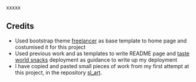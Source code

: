 <!--![responsive app](static/images/multiple-devices.jpeg)

<h1 align="center">SetGoals</h1>

[View the live project here.](http://set-goals-vl.herokuapp.com)

This is the website built to meet the requirements for milestone 3 of fullstack developer diploma at Code Institute. It is designed to be responsive and accessible on a range of devices, making it easy to navigate for users and visiting users.

I aim to develop and test a platform where the user can plan life goals. Users will be looking to take control of their lives and would have listened talkers or have read books that had encouraged planning and goal setting. Ideas such as “He who fails to plan is planning to fail.” by Winston Churchill or “We become what we think about most of the time” by Earl Nightingale support the need to set goals.  
This platform will enable users to create their goals, store them, edit or delete them from the my goals page. As a future feature, the app would include a forum where different users could post their achievements or discuss hurdles, or points of view to increase users interaction with the app. Another feature that had not been included would be the upload of images into the goal card as create an image board with the collection of images. For this feature I would need to use technology that I have not learned yet, as MongoDB BSON documents are capped at 16 MB.

## User Experience (UX)

- ### User stories

  - #### First Time Visitor Goals

    1. As a First Time Visitor, I want to easily understand the main purpose of the site and learn more about setting goals.
    2. As a First Time Visitor, I want to be able to easily navigate throughout the site to find content.
    3. As a First Time Visitor, I want to be able to easily register on website as user and set first goals.

  - #### Returning Visitor Goals

    1. As a Returning Visitor, I want to easily refer back to the main steps of setting smart goals.
    2. As a Returning Visitor, I want to easily log in to my goals page.
    3. As a Returning Visitor, I want to be able to create, update and delete my goals.

  - #### Frequent User Goals
    1. As a Frequent User, I want to explore content in image boards online related to my goals. As images are a powerful tool to help focus in goals.
    2. As a Frequent User, I want to easily access my current goals and costumize them.

- ### Design
  - #### Colour Scheme
    - The two main colours used on the website are inspired by this [photo](https://www.behance.net/gallery/45528461/Selectologie) using [ adobe color ](color.adobe.com) software.  
      ![alt text](static/images/colours.jpeg "generated colour scheme")
  - #### Typograpy
    - The Gruppo font is the font used for the Logo with Sans Serif as the fallback font in case for any reason the font isn't being imported into the site correctly. Gruppo Font is a display typeface that comes with clean and clear texture.
    - The Noto Sans font in the main font used throughou this project, with Sans Serif as the fallback font.
  - #### Imagery
    - The background hero image is chosen as a path and is divided in two. It is designed to be striking and give the user the ilusion of discovering a path.  
      The svg image used in the middle div in home pageuses the same colour as navbar and footer and is supposed to suggest planning ideas. The same svg is used in my goals card while upload image is not available.

* ### Wireframes

  - [Register page in desktop and tablet view](static/images/wireframes/register_dt.png "wireframe for register page in desktop and tablet view");

  - [Register page in mobile view](static/images/wireframes/register_mobile.png "wireframe for register page in mobile view");

  - [Login page in desktop and tablet view](static/images/wireframes/login_dt.png "wireframe for login page in desktop and tablet view");

  - [Login page in mobile view](static/images/wireframes/login_mobile.png "wireframe for login page in mobile view");

  - [Home page in desktop and tablet view](static/images/wireframes/home_dt.png "wireframe for Home page in desktop and tablet view");

  - [Home page in mobile view](static/images/wireframes/home_mobile.png "wireframe for Home page in mobile view");

  - [New Goal page in desktop and tablet view](static/images/wireframes/newGoal_dt.png "wireframe for My progress page in desktop and tablet view");

  - [New Goal page in mobile view](static/images/wireframes/newGoal_mobile.png "wireframe for New Goal page in mobile view");

  - [Goal page in desktop and tablet view](static/images/wireframes/goalPage_dt.png "wireframe for Goal page in desktop and tablet view")

  - [Goal page in mobile view](static/images/wireframes/goalPage_mobile.png "wireframe for New Goal page in mobile view");

Wireframes had been an excellent starting point to this project however, after having login and my goals page in place I have realised that the project would benefit from having a home page and a SMART page, where a visiting user could fill inspired in using the app.

## Features

- Responsive on multiple device sizes

- Interactive elements
    - Materialize Navigation bar with sidenav for mobile view and small tablets
    - Materialize Footer with links for homepage and social media
    - Materialize parallax feature to add beauty to the app and allude to "seeing the road ahead" - in home page
    - Logo in navbar redirects to home page
    - Links in navbar redirect user to the corresponding pages
    - Materialize pulse button in home page to call attention to the word SMART - once clicked it will redirect to the SMART? page
    - Materialize collapsible cards in SMART page - to add more information
    - Materialize forms with dropdown menu
    - Materialize waves effect when ckicking on a button

- Register and Login
    - Register page with Materialize input form for username, email, password and submit button
    - Login page with Materialize input form for username, password and submit button

- Create, update and delete data
    - Goal cards in My goals page have a edit and delete icons that will enable existing Goals to be deleted and updated
    - New Goal page has a form that allows the user to create a new goal by storing the new date when the form is filled

## Technologies Used

### Languages Used

- [HTML5](https://en.wikipedia.org/wiki/HTML5)
- [CSS3](https://en.wikipedia.org/wiki/Cascading_Style_Sheets)
- [Javascript](https://en.wikipedia.org/wiki/JavaScript)
- [Python3](<https://en.wikipedia.org/wiki/Python_(programming_language)>)

### Frameworks, Libraries & Programs Used

1. [Materialize 1.0.0:](https://materializecss.com)
   - Materialize was used to assist with the responsiveness and styling of the website.
2. [Google Fonts:](https://fonts.google.com/)
   - Google fonts were used to import Gruppo and Noto Sans fonts into the style.css file which is used on all pages throughout the project.
3. [Font Awesome:](https://fontawesome.com/)
   - Font Awesome was used throughout the website to add icons for UX purposes.
4. [jQuery:](https://jquery.com/)
   - jQuery came with Materialize to make the navbar toggle, the collapsible bars, dropdown menu, the parallax effect in home page, the tooltip effect in edit and delete Icons, the card hide/show content, but it was also used for the alert box with function in JavaScript.
5. [Git](https://git-scm.com/)
   - Git was used for version control by utilizing the Gitpod terminal to commit to Git and Push to GitHub.
6. [GitHub:](https://github.com/)
   - GitHub is used to store the projects code after being pushed from Git.
7. [Photoshop:](https://www.adobe.com/ie/products/photoshop.html)
   - Photoshop was used to resize images for the website.
8. [Balsamiq:](https://balsamiq.com/)
   - Balsamiq was used to create the [wireframes](https://github.com/) during the design process.
9. [Adobe Color:](https://color.adobe.com/create/color-wheel)
   - Adobe Color was used to generate the color scheme.
10. [Flask:](https://pypi.org/project/Flask/)
    - Flask was used in the html templates including a base template.
11. [Jinja2:](<https://en.wikipedia.org/wiki/Jinja_(template_engine)>)
    - Jinja is part of the Flask library. Flask templates for this project used Jinja.
12. [Werkzeug:](https://pypi.org/project/Werkzeug/)
    - Werkzeug is part of the Flask library and was used throughout this project to encrypt data.
13. [PyMongo:](https://pypi.org/project/pymongo/)
    - The pymongo package is a native Python driver for MongoDB. crucial in the communication of python with MongoDB, both used in this project.
14. [MongoDb:](https://www.mongodb.com/)
    - MongoDB is a document database and is used to store the data input from the forms in new goals page. The data stored is created, updated and deleted in mongoDb through the app.  
15. [Heroku:](https://www.heroku.com/)
    - Heroku is a cloud platform as a service (PaaS) and supports python language. Heroku was used to deploy this project, is where the app is hosted.
16. [Responsivedesign.is:](http://ami.responsivedesign.is/)
    - Website used to create responsive image used in readme page (however mobile view is not true to app display in a mobile, as hero section is visible in the actual app)
17. [Undraw:](https://undraw.co/)
    - To obtain SVG illustrations with colour scheme of the project, used in Home, SMART and My Goals pages.

##  Testing

Please refer to [testing.md](testing.md) file to find the report on the testing carried out in this project.

---

##  Deployment

SL arts was developed using Gitpod and GitHub to host the repository.

### Local Deployment
For local deployment, you need to have an IDE such as Gitpod and you need to install the following in your IDE:
- An IDE - for this project was used GitPod
- to create the database was used MongoDB Atlas
- Git, Python3, PIP3
  
#### Directions

##### Cloning repository using command line

1. You can save a copy of this repository:
On GitHub, navigate to the main page of the repository. Above the list of files, click  Code then "Download Zip" button, and after extract the Zip file to your folder.

2. Open Terminal.

3. Change the current working directory to the location where you want the cloned directory.

4. Type git clone, and then paste the URL you copied earlier.

    $ git clone https://github.com/veraleitaodev/setGoals.git
    Press Enter to create your local clone.

5. Now create a Database that you intend to use for this cloned project with MongoDB. 

6. Create a new Database called "setGoals" in [MongoDB Atlas](https://www.mongodb.com/).   
7. In "setGoals" database create the three following collections:
    ##### categories
    ```
    _id: <ObjectId>
    category_name: <String>
    ```
    ##### goals
    ```
    _id: <ObjectId>
    goal_title:  <String>
    category_name: <String>
    goal_description: <String>
    due_date: <String>
    author: <String>
    ```
    ##### Users
    ```
    _id: <ObjectId>
    username: <String>
    password: <String>
    ```

8. Return to the Terminal and enter the following to install all required dependencies:
```
pip3 install -r requirements.txt
```
*Note: GitPod does not require `sudo`, so if you use another IDE, you will need to include `sudo` in the beginning of the command: `sudo pip3 install -r requirements.txt`.*

9. Set up environment variables:
    - Create __.env__ file in the root directory.
    - On the top of the file add `import os` to set the environment variables in the operating system.
    - Set the connection to your MongoDB database(MONGO_URI) and a SECRET_KEY with the following syntax:
    `os.environ["SECRET_KEY"] = "YourSecretKey"`   
    `os.environ["MONGO_URI"] = "YourMongoURI"`  
  
10. You will now be able to run the application using the following command `python3 run.py`. 

Find information about deploying a repository [here](https://docs.github.com/en/free-pro-team@latest/github/creating-cloning-and-archiving-repositories/cloning-a-repository)

##### Heroku Deployment

To deploy the project to [Heroku](https://heroku.com/) the following steps need to be completed:

1. Create or update __requirement.txt__ file using the following command in the terminal:  
`pip3 freeze > requirements.txt`

2. Create a __Procfile__ using the following command in the terminal:   
`echo web: python run.py > Procfile`
    (__remember__ to use capital P);  
    delete extra line at the bottom in Procfile as it might cause problems;

3. `git add`, `git commit` and `git push` these files to GitHub repository

4. Create a __new app__ in Heroku, assigning a unique name and set a region (for SetGoals i had set Europe)

5. Set up automatic deployment by adding environment variables to settings:
    -   click on the __settings__ and then click on __Reveal Config Vars__ and set the following vars:
        -   __IP__ : 0.0.0.0
        -   __PORT__ : 8080
        -   __MONGO_URI__ : `<link to MongoDB database>`
        -   __SECRET_KEY__ : `<secret key>`
        -   __DEBUG__: __FALSE__  

6. The app will be deployed and ready to run. Click "Open App" to view the app.   
  
 `heroku login`, after a successful log in `git push heroku master` - to push the app to Heroku, and finally click "Open App" in Heroku dashboard to view the app.

---

##  Credits
-   I had great help from my mentor Rohit Sharma.
-   I have written the code for the project with inspiration in the materials learnt at code institute and the use of libraries such as Materialize, as mentioned in this document.
-   Cloning information sourced from [here](https://docs.github.com/en/free-pro-team@latest/github/creating-cloning-and-archiving-repositories/cloning-a-repository);
-   Information in smart.html obtained from [here](https://www.ucop.edu/local-human-resources/_files/performance-appraisal/How%20to%20write%20SMART%20Goals%20v2.pdf);
-   Code obtained from [stackoverflow](https://stackoverflow.com/questions/553402/how-to-fadeout-remove-a-div-in-jquery) to fade out and hide flash message.-->
xxxxx
<!--# Deployment

## Setting up the database and Heroku app

- Go heroku.com, create an account or log in. <i>I already have an account so I just had to log in and validate my account as I had arrived to a maximum of 5 app created.</i> 
- Click on new and then on new app. Give your app a name, it has to be unique. <i>I called my app sandra-lopes-art.</i> Then choose the region closest to you and lastly click on create app button.

- Go to the resources tab, go to the add-ons and search for Heroku Postgres. Use the free plan and click on the submit order form button.

- On your code editor install dj_database_url and psycopg2-binary with the commands
            <i> pip3 install dj_database_url

            pip3 install psycopg2-binary </i>

 for the use of heroku Postgres.

- After that freeze the requirements, <i>pip3 freeze > requirements.txt</i>.

- Go to settings.py and import dj_database_url.  Go to the database settings section and  comment out the the default configuration and add a new database default with a call to dj_database_url.parse(). Go back to Heroku, go to the settings tab and reveal the config vars. Copy the database-url value and past this into the parentheses (). 
<i>DATABASE = {
	'default': dj_database_url.parse('here comes you database-url value')
}</i>

- Because you're using Postgres, you have to run all the migrations again, you can see this when you run python3 manage.py show migrations as the boxes are no longer checked. If you used JSON files to upload your categories an products you have to load them again. If you add them manually then you have again after your app is deployed to Heroku.

- Create a new superuser, <i>python3 manage.py createsuperuser,</i> and follow the steps. Your Heroku app and database are ready to go so remove the new database default and uncomment the original database default. You do this last step to make sure your database URL doesn't end up in version control and people can't use it for them selfs.

-  Then add, commit and push to Github.

## Deploying to Heroku

- In settings.py go back to the database section. You're going to going to set your database default in an if statement, if 'DATABASE_URL' in os.environ:. So that when our app is running on Heroku we connect to Postgres otherwise we connect to your local database. The first part of this if statement is going to be the default database for when connected to Heroku and it will be similar to the default database code you just removed but with your Heroku URL secured

        DATABASE = {
	        'default': dj_database_url.parse(os.environ.get('DATABASE_URL))
        }

Put the original database default in an else statement

else:

    DATABASES = {
        'default': {
            'ENGINE': 'django.db.backends.sqlite3',
            'NAME': BASE_DIR / 'db.sqlite3',
        }
    }

- To be able to deploy to Heroku you need a couple of other things:
 	- Install gunicor, <i>that will act as a web server,</i> and freeze this in the requirments.txt

	- Create a Procfile, it needs the capital P. To tell Heroku to create a web dyno, <i>which will run gunicorn and serve our Django app</i>. You open a new file and add this to the file. web: gunicorn taste_world_snacks.wsgi:application

- Login to Heroku in the console. To log in, you can use the command Heroku login or Heroku login -i and follow the steps. Then temporarily disable collective static by using the command Heroku config: set DISABLE_COLLECTSTATIC=1 --app taste-world-snacks, <i>so that Heroku won't try to collect static files when we deploy</i>.

- You need to add taste-world-snacks to allowed hosts in settings.py and add the localhost as well, <i>so that you can still work on it. I tidied up secured later so I could test automatic deployment.</i> Then add, commit and push to Github.

- To deploy to Heroku using the commands:
	- heroku git:remove -a taste-world-snacks
	- git push heroku master

- To set up automatic deployment go to the deploy tab on Heroku and click on connect to Github. Search for the correct repository and then click connect, after that go to the Enable Automatic Deploys button and click it.

- Then to add secure, look up a secret key generator and generate a secret key. Copy that and go to the settings tab in Heroku, reveal config vars to make a new key with the name SECRET_KEY and past in your generated secret key in the value field and add it. After that go settings.py to replays the SECRET_KEY value with a call to get it from the environment with an empty string as default, <i>SECRET_KEY = os.environ.get('SECRET_KEY', '').</i>

- Set DEBUG to be true only if there is a variable called development, <i>DEBUG = 'DEVELOPMENT' in os.environ.</i> Lastly add, commit and push to Github. If you go to the activity tab on Heroku, you can see there is a build-in progress and that your automatic deployment is working.

## Store static files and images on AWS

### Setup bucket

- Go to aws.amazon.com there create an account and follow the steps or log in. <i>I already have an account from a previous project so I only had to log in.</i>

- Once logged in search for S3 and open it and create a new bucket and give it a name. to keep it simple I gave it my Heroku app name, taste-world-snacks. Then select the region that is close to you, uncheck block all public access and acknowledge that the bucket will be public. <i><u>It needs to be public to allow public access to our static files.</i></u> Then click create bucket

- The new bucket needs a few basic settings. 
	- To do that select your bucket, go to properties tab, look for static website hosting and click edit and click on enable and host a static website. <i>I used index.html and error.html as index 	and error documents. As this is for educational use so I can go with defaults.</i> 

	- Then go to the permission tab, from there the cors configuration tab and click edit. <i>I pasted 	in the Cors configuration provided by school.</i> <u><i>This is to setup the required access between our Heroku app and this S3 bucket. </i></u>

	- Then under the policy tab in the permission tab select policy generator to create a security policy for the bucket. The policy type is S3 bucket policy, effects will be allow, principal will be *,  action will be get object and the ARN you can find on top of the bucket policy tab. Click add statement, then generate policy. Copy this policy into the bucket policy editor and add a 	/*  on to the end of the resource key to allow all access to all resources in the bucket and finally click save. Leave the policy generate window open for when you will create a user.

	- As the last step go to the access control list tab and select public access to everyone, select list and understand the effects and save.

### Setup user to access bucket

- Go back to the server menu and open I am. Click on groups, create a new group and give it a name. <i>To keep it simple I gave it the name manage-taste-world-snacks.</i> Then click on create group.

- To make a policy to use to access our bucket click on policies and then create policy. Go to the JSON tab, click on import managed policy, search for S3, choose AmazonS3FullAccess and import. As I only want full access to the bucket and everything in it, you will go to the policy generate page that you left open and copy the ARN behind resource. You can paste this in the list behind resource and in a second line past it in again but with /* behind it. Click review policy, give it a name and description and click create policy. <i>I name mine taste-world-snacks and as description, I added to access S3 bucket for taste world snacks static files.</i>

- You will attach the policy to the group you just created. To do so go to groups, click on the group that was just made, click attach policy, search for the policy with the name that you just made, select it and click attach policy.

- Then finally you will create a user to put in the group. Click on users page, click add user and give it a name. <i>I called it taste-world-snacks-staticfiles-user.</i> select programmatic access as access type, click next, select your group, click through till the end and then click create user. Download the CSV file with the user access key and secret key and click close. <u><i>It is very important to download and save this file as it cannot be downloaded or accessed again.</i></u>

## Connect S3 bucket to Django

- In the code editor install bato 3, django-storages and freeze them. Add storages  in settings.py under installed apps. 
	<i>-pip3 install bato 3, pip3 install django-storages, pip3 freeze > requirements.txt</i>

- You need to add the next settings under the media root section of settings.py to tell it with which bucket to communicate with. Add an if statement to check if there is an environment variable called use aws and give it these variables with the corresponding values:

        if 'USE_AWS' in os.environ:
	        AWS_STORAGE_BUCKET_NAME,
	        AWS_S3_REGION_NAME,
   	        AWS_ACCESS_KEY_ID = os.environ.get('AWS_ACCESS_KEY_ID'),
            AWS_SECRET_ACCESS_KEY = os.environ.get('AWS_SECRET_ACCESS_KEY'),
	        AWS_S3_CUSTOM_DOMAIN = f'{AWS_STORAGE_BUCKET_NAME}.s3.amazonaws.com'

- Then go to Heroku settings tap and reveal config vars to add:
	- AWS_ACCESS_KEY_ID
	- AWS_SECRET_ACCESS_KEY
	- USE_AWS with value True
- You can find the credentials in the CSV file you downloaded from AWS and remove the DISABLE COLLECTSTATIC variable.

- In your code editor create a file named custom_storages.py to tell Django where to store static files and uploaded product images when you run collect static files. In this file you import settings from django.config and import S3Boto3Storage from storages.backends.s3boto3. Add a class to tell Django where to store static files and another for where to store media files.

	    from django.conf import settings
	    from storages.backends.s3boto3 import S3Boto3Storage


	    class StaticStorage(S3Boto3Storage):
   		    location = settings.STATICFILES_LOCATION


	    class MediaStorage(S3Boto3Storage):
    		    location = settings.MEDIAFILES_LOCATION

- Then go back to settings.py to tell it that for static file storage you want to use the StaticStorage class, for media files you want MediaStorage and what location it should save them.

        STATICFILES_STORAGE = 'custom_storages.StaticStorage'
   	    STATICFILES_LOCATION = 'static'
        DEFAULT_FILE_STORAGE = 'custom_storages.MediaStorage'
        MEDIAFILES_LOCATION = 'media'

 
- You also need to override and explicitly set the URLs for static and media files using your custom domain and new locations.

	    STATIC_URL = f'https://{AWS_S3_CUSTOM_DOMAIN}/{STATICFILES_LOCATION}/'
        MEDIA_URL = f'https://{AWS_S3_CUSTOM_DOMAIN}/{MEDIAFILES_LOCATION}/'

## Adding other files to S3 bucket

- You can add an extra setting to the use aws if statement in settings.py, that will tell the browser that it is okay to cache static files for a long time.

	    AWS_S3_OBJECT_PARAMETERS = {
       		 'Expires': 'Thu, 31 Dec 2099 20:00:00 GMT',
       		 'CacheControl': 'max-age=94608000',
    	}

- To add media files to your S3 bucket, you need to go back to awsamazon.com, open S3, open your bucket,   click on create folder and give it a name. I called mine media. Open this folder, click upload then click on add files, then select all the images you want to select and click upload.
<i>If you have your images on Github than download them first from there and make sure that you add your images in with the same path as in your local database, example images/image.jpg.</i>

# Forking the GitHub Repository

By forking the GitHub Repository we make a copy of the original repository on our GitHub account to view and/or make changes without affecting the original repository by using the following steps...

1. Log in to GitHub and locate the [GitHub Repository](https://github.com/)
2. At the top of the Repository (not top of page) just above the "Settings" button on the menu, locate the "Fork" button.
3. You should now have a copy of the original repository in your GitHub account.

# Making a local clone

1. Navigate to https://github.com/ceciliabinck/(taste-world-snacks).
2. Click the green 'Clone or Download' button.
3. Copy the URL in the dropdown box.
4. Using your favourite IDE open up your preferred terminal.
5. Navigate to your desired file location.
6. Copy the following code and input it into your terminal to clone Cook with me.
7. git clone https://github.com/ceciliabinck/(taste-world-snacks).git

```
$ git clone https://github.com/YOUR-USERNAME/YOUR-REPOSITORY
```

7. Press Enter. Your local clone will be created.

```
$ git clone https://github.com/YOUR-USERNAME/YOUR-REPOSITORY
> Cloning into `CI-Clone`...
> remote: Counting objects: 10, done.
> remote: Compressing objects: 100% (8/8), done.
> remove: Total 10 (delta 1), reused 10 (delta 1)
> Unpacking objects: 100% (10/10), done.
```-->
##  Credits
-   Used bootstrap theme [freelancer](https://startbootstrap.com/previews/freelancer) as base template to home page and costumised it for this project
-   Used previous work and as templates to write README page and [taste world snacks](https://github.com/ceciliabinck/taste-world-snacks.git) deployment as guidance to write up my deployment
-   I have copied and pasted small pieces of work from my first attempt at this project, in the repository [sl_art](https://github.com/veraleitaodev/sl_art/).